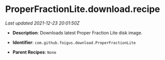 # ProperFractionLite.download.recipe

_Last updated 2021-12-23 20:01:50Z_

- **Description**: Downloads latest Proper Fraction Lite disk image.

- **Identifier**: `com.github.foigus.download.ProperFractionLite`

- **Parent Recipes**: `None`

